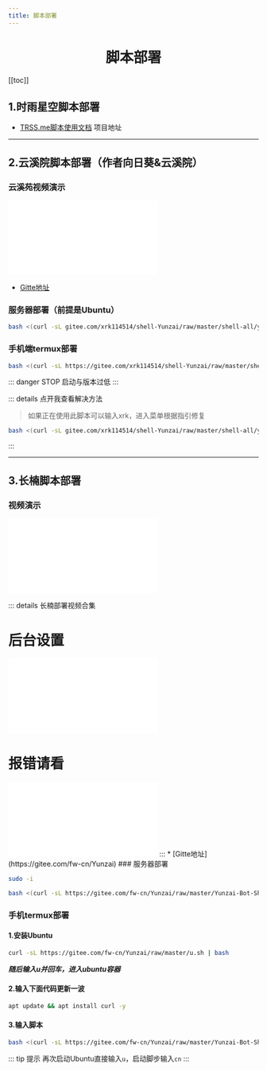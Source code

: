```yaml
---
title: 脚本部署
---
```

<div align="center">

# 脚本部署

</div>

[[toc]]

## 1.时雨星空脚本部署

* [TRSS.me脚本使用文档](https://trss.me)
项目地址
---
## 2.云溪院脚本部署（作者向日葵&云溪院）
### 云溪苑视频演示
<iframe src="//player.bilibili.com/player.html?aid=524732978&bvid=BV1bM411J7JX&cid=1015031960&page=1" scrolling="no" border="0" frameborder="no" framespacing="0" allowfullscreen="true"> </iframe>


* [Gitte地址](https://gitee.com/xrk114514/shell-Yunzai)
### 服务器部署（前提是Ubuntu）

```sh
bash <(curl -sL gitee.com/xrk114514/shell-Yunzai/raw/master/shell-all/ybjb.sh)
```
### 手机端termux部署

```sh
bash <(curl -sL https://gitee.com/xrk114514/shell-Yunzai/raw/master/shell-ubuntu/xrkubu.sh)
```
::: danger STOP
启动与版本过低
:::

::: details 点开我查看解决方法
>如果正在使用此脚本可以输入xrk，进入菜单根据指引修复
```sh
bash <(curl -sL gitee.com/xrk114514/shell-Yunzai/raw/master/shell-all/ybjb.sh)
```
:::

---
## 3.长楠脚本部署
### 视频演示
<iframe src="//player.bilibili.com/player.html?aid=648830745&bvid=BV1Fe4y1K7Jn&cid=925020937&page=1" scrolling="no" border="0" frameborder="no" framespacing="0" allowfullscreen="true"> </iframe>

::: details 长楠部署视频合集
# 后台设置
<iframe src="//player.bilibili.com/player.html?aid=648830745&bvid=BV1Fe4y1K7Jn&cid=925996052&page=3" scrolling="no" border="0" frameborder="no" framespacing="0" allowfullscreen="true"> </iframe>

# 报错请看
<iframe src="//player.bilibili.com/player.html?aid=648830745&bvid=BV1Fe4y1K7Jn&cid=927949123&page=4" scrolling="no" border="0" frameborder="no" framespacing="0" allowfullscreen="true"> </iframe>
:::
* [Gitte地址](https://gitee.com/fw-cn/Yunzai)
### 服务器部署

```sh
sudo -i
```
```sh
bash <(curl -sL https://gitee.com/fw-cn/Yunzai/raw/master/Yunzai-Bot-Shell.sh)
```
### 手机termux部署
#### 1.安装Ubuntu
```sh
curl -sL https://gitee.com/fw-cn/Yunzai/raw/master/u.sh | bash
```
***随后输入u并回车，进入ubuntu容器***
#### 2.输入下面代码更新一波
```sh
apt update && apt install curl -y
```
#### 3.输入脚本
```sh
bash <(curl -sL https://gitee.com/fw-cn/Yunzai/raw/master/Yunzai-Bot-Shell.sh)
```
::: tip 提示
再次启动Ubuntu直接输入`u`，启动脚步输入`cn`
:::
